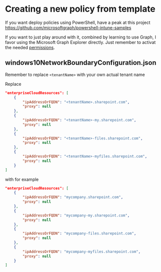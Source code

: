 # Creating a new policy from template

If you want deploy policies using PowerShell, have a peak at this project https://github.com/microsoftgraph/powershell-intune-samples

If you want to just play around with it, combined by learning to use Graph, I favor using the Microsoft Graph Explorer directly. Just remember to activat the needed [permissions](https://developer.microsoft.com/en-us/graph/docs/concepts/permissions_reference).

## windows10NetworkBoundaryConfiguration.json
Remember to replace `<tenantName>` with your own actual tenant name

Replace
```json
"enterpriseCloudResources": [
    {
        "ipAddressOrFQDN": "<tenantName>.sharepoint.com",
        "proxy": null
    },
    {
        "ipAddressOrFQDN": "<tenantName>-my.sharepoint.com",
        "proxy": null
    },
    {
        "ipAddressOrFQDN": "<tenantName>-files.sharepoint.com",
        "proxy": null
    },
    {
        "ipAddressOrFQDN": "<tenantName>-myfiles.sharepoint.com",
        "proxy": null
    }
]
```
with for example
```json
"enterpriseCloudResources": [
    {
        "ipAddressOrFQDN": "mycompany.sharepoint.com",
        "proxy": null
    },
    {
        "ipAddressOrFQDN": "mycompany-my.sharepoint.com",
        "proxy": null
    },
    {
        "ipAddressOrFQDN": "mycompany-files.sharepoint.com",
        "proxy": null
    },
    {
        "ipAddressOrFQDN": "mycompany-myfiles.sharepoint.com",
        "proxy": null
    }
]
```
